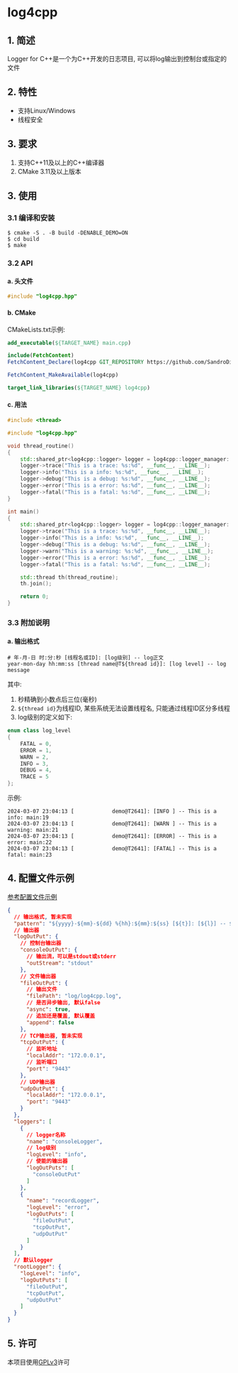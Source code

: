 # log4cpp

## 1. 简述

Logger for C++是一个为C++开发的日志项目, 可以将log输出到控制台或指定的文件

## 2. 特性

- 支持Linux/Windows
- 线程安全

## 3. 要求

1. 支持C++11及以上的C++编译器
2. CMake 3.11及以上版本

## 3. 使用

### 3.1 编译和安装

```shell
$ cmake -S . -B build -DENABLE_DEMO=ON
$ cd build
$ make
```

### 3.2 API

#### a. 头文件

```c++
#include "log4cpp.hpp"
```

#### b. CMake

CMakeLists.txt示例:

```cmake
add_executable(${TARGET_NAME} main.cpp)

include(FetchContent)
FetchContent_Declare(log4cpp GIT_REPOSITORY https://github.com/SandroDickens/log4cpp.git GIT_TAG v2.0.0)

FetchContent_MakeAvailable(log4cpp)

target_link_libraries(${TARGET_NAME} log4cpp)
```

#### c. 用法

```c++
#include <thread>

#include "log4cpp.hpp"

void thread_routine()
{
	std::shared_ptr<log4cpp::logger> logger = log4cpp::logger_manager::get_logger("recordLogger");
	logger->trace("This is a trace: %s:%d", __func__, __LINE__);
	logger->info("This is a info: %s:%d", __func__, __LINE__);
	logger->debug("This is a debug: %s:%d", __func__, __LINE__);
	logger->error("This is a error: %s:%d", __func__, __LINE__);
	logger->fatal("This is a fatal: %s:%d", __func__, __LINE__);
}

int main()
{
	std::shared_ptr<log4cpp::logger> logger = log4cpp::logger_manager::get_logger("consoleLogger");
	logger->trace("This is a trace: %s:%d", __func__, __LINE__);
	logger->info("This is a info: %s:%d", __func__, __LINE__);
	logger->debug("This is a debug: %s:%d", __func__, __LINE__);
	logger->warn("This is a warning: %s:%d", __func__, __LINE__);
	logger->error("This is a error: %s:%d", __func__, __LINE__);
	logger->fatal("This is a fatal: %s:%d", __func__, __LINE__);

	std::thread th(thread_routine);
	th.join();

	return 0;
}
```

### 3.3 附加说明

#### a. 输出格式

```text
# 年-月-日 时:分:秒 [线程名或ID]: [log级别] -- log正文
year-mon-day hh:mm:ss [thread name@T${thread id}]: [log level] -- log message
```

其中:

1. 秒精确到小数点后三位(毫秒)
2. `${thread id}`为线程ID, 某些系统无法设置线程名, 只能通过线程ID区分多线程
3. log级别的定义如下:

```c++
enum class log_level
{
	FATAL = 0,
	ERROR = 1,
	WARN = 2,
	INFO = 3,
	DEBUG = 4,
	TRACE = 5
};
```

示例:

```shell
2024-03-07 23:04:13 [            demo@T2641]: [INFO ] -- This is a info: main:19
2024-03-07 23:04:13 [            demo@T2641]: [WARN ] -- This is a warning: main:21
2024-03-07 23:04:13 [            demo@T2641]: [ERROR] -- This is a error: main:22
2024-03-07 23:04:13 [            demo@T2641]: [FATAL] -- This is a fatal: main:23
```

## 4. 配置文件示例

[参考配置文件示例](demo/log4cpp.json)

```json
{
  // 输出格式, 暂未实现
  "pattern": "${yyyy}-${mm}-${dd} %{hh}:${mm}:${ss} [${t}]: [${l}] -- ${M}",
  // 输出器
  "logOutPut": {
    // 控制台输出器
    "consoleOutPut": {
      // 输出流，可以是stdout或stderr
      "outStream": "stdout"
    },
    // 文件输出器
    "fileOutPut": {
      // 输出文件
      "filePath": "log/log4cpp.log",
      // 是否异步输出, 默认false
      "async": true,
      // 追加还是覆盖, 默认覆盖
      "append": false
    },
    // TCP输出器, 暂未实现
    "tcpOutPut": {
      // 监听地址
      "localAddr": "172.0.0.1",
      // 监听端口
      "port": "9443"
    },
    // UDP输出器
    "udpOutPut": {
      "localAddr": "172.0.0.1",
      "port": "9443"
    }
  },
  "loggers": [
    {
      // logger名称
      "name": "consoleLogger",
      // log级别
      "logLevel": "info",
      // 使能的输出器
      "logOutPuts": [
        "consoleOutPut"
      ]
    },
    {
      "name": "recordLogger",
      "logLevel": "error",
      "logOutPuts": [
        "fileOutPut",
        "tcpOutPut",
        "udpOutPut"
      ]
    }
  ],
  // 默认logger
  "rootLogger": {
    "logLevel": "info",
    "logOutPuts": [
      "fileOutPut",
      "tcpOutPut",
      "udpOutPut"
    ]
  }
}
```

## 5. 许可

本项目使用[GPLv3](LICENSE)许可
